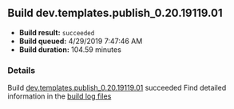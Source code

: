 ## Build dev.templates.publish_0.20.19119.01
- **Build result:** `succeeded`
- **Build queued:** 4/29/2019 7:47:46 AM
- **Build duration:** 104.59 minutes
### Details
Build [dev.templates.publish_0.20.19119.01](https://winappstudio.visualstudio.com/web/build.aspx?pcguid=a4ef43be-68ce-4195-a619-079b4d9834c2&builduri=vstfs%3a%2f%2f%2fBuild%2fBuild%2f27844) succeeded
Find detailed information in the [build log files](https://uwpctdiags.blob.core.windows.net/buildlogs/dev.templates.publish_0.20.19119.01_logs.zip)

